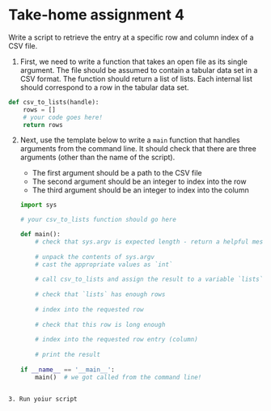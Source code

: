 # Take-home assignment 4
Write a script to retrieve the entry at a specific row and column index of a CSV file.

1. First, we need to write a function that takes an open file as its single argument.  The file should be assumed to contain a tabular data set in a CSV format.  The function should return a list of lists.  Each internal list should correspond to a row in the tabular data set.
```python
def csv_to_lists(handle):
    rows = []
    # your code goes here!
    return rows
```

2. Next, use the template below to write a `main` function that handles arguments from the command line.  It should check that there are three arguments (other than the name of the script).  
   * The first argument should be a path to the CSV file
   * The second argument should be an integer to index into the row
   * The third argument should be an integer to index into the column

   ```python
   import sys
   
   # your csv_to_lists function should go here
   
   def main():
       # check that sys.argv is expected length - return a helpful message if it isn't
       
       # unpack the contents of sys.argv
       # cast the appropriate values as `int`
       
       # call csv_to_lists and assign the result to a variable `lists`
       
       # check that `lists` has enough rows
       
       # index into the requested row
       
       # check that this row is long enough
       
       # index into the requested row entry (column)
       
       # print the result
       
   if __name__ == '__main__':
       main()  # we got called from the command line!
```

3. Run yoiur script 
